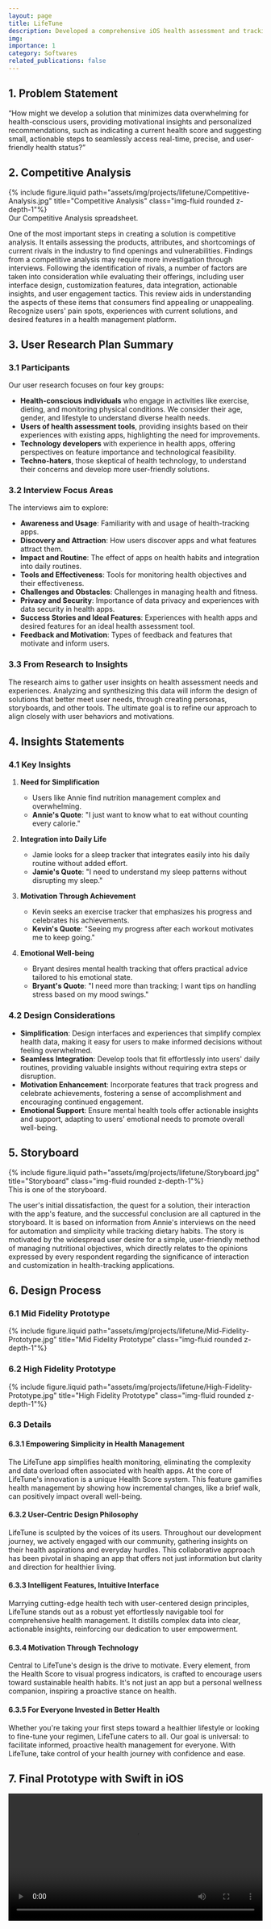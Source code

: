 ```yaml
---
layout: page
title: LifeTune
description: Developed a comprehensive iOS health assessment and tracking app with SwiftUI and Swift.
img:
importance: 1
category: Softwares
related_publications: false
---
```


## 1. Problem Statement

“How might we develop a solution that minimizes data overwhelming for health-conscious users, providing motivational insights and personalized recommendations, such as indicating a current health score and suggesting small, actionable steps to seamlessly access real-time, precise, and user-friendly health status?”

## 2. Competitive Analysis

<div class="row">
    <div class="col-sm mt-3 mt-md-0">
        {% include figure.liquid path="assets/img/projects/lifetune/Competitive-Analysis.jpg" title="Competitive Analysis" class="img-fluid rounded z-depth-1"%}
    </div>
</div>
<div class="caption">
    Our Competitive Analysis spreadsheet.
</div>

One of the most important steps in creating a solution is competitive analysis. It entails assessing the products, attributes, and shortcomings of current rivals in the industry to find openings and vulnerabilities. Findings from a competitive analysis may require more investigation through interviews. Following the identification of rivals, a number of factors are taken into consideration while evaluating their offerings, including user interface design, customization features, data integration, actionable insights, and user engagement tactics. This review aids in understanding the aspects of these items that consumers find appealing or unappealing. Recognize users' pain spots, experiences with current solutions, and desired features in a health management platform.

## 3. User Research Plan Summary

### 3.1 Participants

Our user research focuses on four key groups:

- **Health-conscious individuals** who engage in activities like exercise, dieting, and monitoring physical conditions. We consider their age, gender, and lifestyle to understand diverse health needs.
- **Users of health assessment tools**, providing insights based on their experiences with existing apps, highlighting the need for improvements.
- **Technology developers** with experience in health apps, offering perspectives on feature importance and technological feasibility.
- **Techno-haters**, those skeptical of health technology, to understand their concerns and develop more user-friendly solutions.

### 3.2 Interview Focus Areas

The interviews aim to explore:

- **Awareness and Usage**: Familiarity with and usage of health-tracking apps.
- **Discovery and Attraction**: How users discover apps and what features attract them.
- **Impact and Routine**: The effect of apps on health habits and integration into daily routines.
- **Tools and Effectiveness**: Tools for monitoring health objectives and their effectiveness.
- **Challenges and Obstacles**: Challenges in managing health and fitness.
- **Privacy and Security**: Importance of data privacy and experiences with data security in health apps.
- **Success Stories and Ideal Features**: Experiences with health apps and desired features for an ideal health assessment tool.
- **Feedback and Motivation**: Types of feedback and features that motivate and inform users.

### 3.3 From Research to Insights

The research aims to gather user insights on health assessment needs and experiences. Analyzing and synthesizing this data will inform the design of solutions that better meet user needs, through creating personas, storyboards, and other tools. The ultimate goal is to refine our approach to align closely with user behaviors and motivations.

## 4. Insights Statements

### 4.1 Key Insights

1. **Need for Simplification**

   - Users like Annie find nutrition management complex and overwhelming.
   - **Annie's Quote**: "I just want to know what to eat without counting every calorie."

2. **Integration into Daily Life**

   - Jamie looks for a sleep tracker that integrates easily into his daily routine without added effort.
   - **Jamie's Quote**: "I need to understand my sleep patterns without disrupting my sleep."

3. **Motivation Through Achievement**

   - Kevin seeks an exercise tracker that emphasizes his progress and celebrates his achievements.
   - **Kevin's Quote**: "Seeing my progress after each workout motivates me to keep going."

4. **Emotional Well-being**

   - Bryant desires mental health tracking that offers practical advice tailored to his emotional state.
   - **Bryant's Quote**: "I need more than tracking; I want tips on handling stress based on my mood swings."

### 4.2 Design Considerations

- **Simplification**: Design interfaces and experiences that simplify complex health data, making it easy for users to make informed decisions without feeling overwhelmed.
- **Seamless Integration**: Develop tools that fit effortlessly into users' daily routines, providing valuable insights without requiring extra steps or disruption.
- **Motivation Enhancement**: Incorporate features that track progress and celebrate achievements, fostering a sense of accomplishment and encouraging continued engagement.
- **Emotional Support**: Ensure mental health tools offer actionable insights and support, adapting to users' emotional needs to promote overall well-being.

## 5. Storyboard

<div class="row">
    <div class="col-sm mt-3 mt-md-0">
        {% include figure.liquid path="assets/img/projects/lifetune/Storyboard.jpg" title="Storyboard" class="img-fluid rounded z-depth-1"%}
    </div>
</div>
<div class="caption">
    This is one of the storyboard.
</div>

The user's initial dissatisfaction, the quest for a solution, their interaction with the app's feature, and the successful conclusion are all captured in the storyboard. It is based on information from Annie's interviews on the need for automation and simplicity while tracking dietary habits. The story is motivated by the widespread user desire for a simple, user-friendly method of managing nutritional objectives, which directly relates to the opinions expressed by every respondent regarding the significance of interaction and customization in health-tracking applications.

## 6. Design Process

### 6.1 Mid Fidelity Prototype

<div class="row">
    <div class="col-sm mt-3 mt-md-0">
        {% include figure.liquid path="assets/img/projects/lifetune/Mid-Fidelity-Prototype.jpg" title="Mid Fidelity Prototype" class="img-fluid rounded z-depth-1"%}
    </div>
</div>

### 6.2 High Fidelity Prototype

<div class="row">
    <div class="col-sm mt-3 mt-md-0">
        {% include figure.liquid path="assets/img/projects/lifetune/High-Fidelity-Prototype.jpg" title="High Fidelity Prototype" class="img-fluid rounded z-depth-1"%}
    </div>
</div>

### 6.3 Details

#### 6.3.1 Empowering Simplicity in Health Management

The LifeTune app simplifies health monitoring, eliminating the complexity and data overload often associated with health apps. At the core of LifeTune's innovation is a unique Health Score system. This feature gamifies health management by showing how incremental changes, like a brief walk, can positively impact overall well-being.

#### 6.3.2 User-Centric Design Philosophy

LifeTune is sculpted by the voices of its users. Throughout our development journey, we actively engaged with our community, gathering insights on their health aspirations and everyday hurdles. This collaborative approach has been pivotal in shaping an app that offers not just information but clarity and direction for healthier living.

#### 6.3.3 Intelligent Features, Intuitive Interface

Marrying cutting-edge health tech with user-centered design principles, LifeTune stands out as a robust yet effortlessly navigable tool for comprehensive health management. It distills complex data into clear, actionable insights, reinforcing our dedication to user empowerment.

#### 6.3.4 Motivation Through Technology

Central to LifeTune's design is the drive to motivate. Every element, from the Health Score to visual progress indicators, is crafted to encourage users toward sustainable health habits. It's not just an app but a personal wellness companion, inspiring a proactive stance on health.

#### 6.3.5 For Everyone Invested in Better Health

Whether you're taking your first steps toward a healthier lifestyle or looking to fine-tune your regimen, LifeTune caters to all. Our goal is universal: to facilitate informed, proactive health management for everyone. With LifeTune, take control of your health journey with confidence and ease.

## 7. Final Prototype with Swift in iOS

<video controls="" width="100%" style="max-height: 600px;">
  <source src="https://cdn.jsdelivr.net/gh/ZL-Asica/web-cdn@master/video/lifetune-demo.mp4" type="video/mp4">
  Your browser does not support the video tag.
</video>
